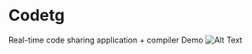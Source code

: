 # Codetg
Real-time code sharing application + compiler
Demo
![Alt Text](https://media.giphy.com/media/vFKqnCdLPNOKc/giphy.gif)

